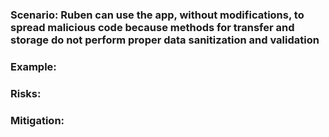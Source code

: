 ### Scenario: Ruben can use the app, without modifications, to spread malicious code because methods for transfer and storage do not perform proper data sanitization and validation

### Example:

### Risks: 

### Mitigation:
